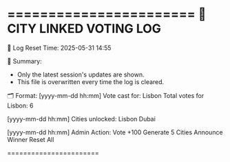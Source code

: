 =======================
📅 CITY LINKED VOTING LOG
=======================

🔁 Log Reset Time: 2025-05-31 14:55

📌 Summary:
- Only the latest session's updates are shown.
- This file is overwritten every time the log is cleared.

🗂 Format:
[yyyy-mm-dd hh:mm] Vote cast for: Lisbon
Total votes for Lisbon: 6

[yyyy-mm-dd hh:mm] Cities unlocked:
Lisbon
Dubai

[yyyy-mm-dd hh:mm] Admin Action:
Vote +100
Generate 5 Cities
Announce Winner
Reset All

=======================